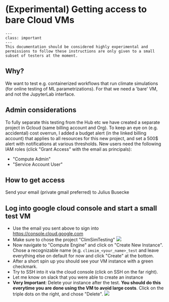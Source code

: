 # (Experimental) Getting access to bare Cloud VMs

```{admonition} Important
---
class: important
---
This documentation should be considered highly experimental and permissions to follow these instructions are only given to a small subset of testers at the moment.
```

## Why?

We want to test e.g. containerized workflows that run climate simulations (for online testing of ML parametrizations). For that we need a 'bare' VM, and not the JupyterLab interface.

## Admin considerations

To fully separate this testing from the Hub etc we have created a separate project in Gcloud (same billing account and Org). To keep an eye on (e.g. accidental) cost overrun, I added a budget alert (in the linked billing account) that applies to all resources for this new project, and set a 500\$ alert with notifications at various thresholds. New users need the following IAM roles (click "Grant Access" with the email as principals):

- "Compute Admin"
- "Service Account User"

## How to get access

Send your email (private gmail preferred) to Julius Busecke

## Log into google cloud console and start a small test VM

- Use the email you sent above to sign into https://console.cloud.google.com
- Make sure to chose the project "ClimSimTesting" ![](../images/vm_access_project.png)
- Now navigate to "Compute Engine" and click on "Create New Instance". Chose a recognizable name (e.g. `climsim_<your_name>_test` and leave everything else on default for now and click "Create" at the bottom.
- After a short spin up you should see your VM instance with a green checkmark.
- Try to SSH into it via the cloud console (click on SSH on the far right).
- Let me know on slack that you were able to create an instance
- **Very Important**: Delete your instance after the test. **You should do this everytime you are done using the VM to avoid large costs**. Click on the triple dots on the right, and chose "Delete". ![](../images/vm_access_delete.png)
